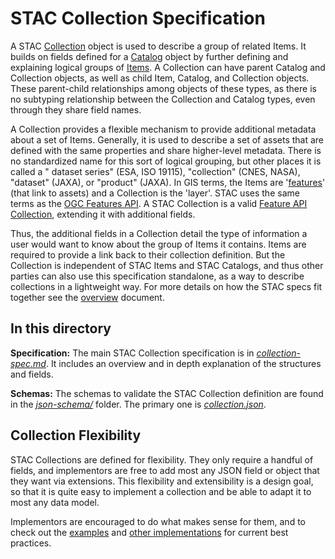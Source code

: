 # STAC Collection Specification

A STAC [Collection](collection-spec.md) object is used to describe a group of related 
Items. It builds on fields defined for a [Catalog](../catalog-spec/catalog-spec.md) object
by further defining and explaining logical groups of [Items](../item-spec/item-spec.md). A
Collection can have parent Catalog and Collection objects, as well as child Item, Catalog, 
and Collection objects. These parent-child relationships among objects of these types, as there is no 
subtyping relationship between the Collection and Catalog types, even through they share field names.

A Collection provides a flexible mechanism to provide additional metadata about a set of Items. 
Generally, it is used to describe a set of assets that 
are defined with the same properties and share higher-level metadata. There is no 
standardized name for this sort of logical grouping, but other places it is called a "
dataset series" (ESA, ISO 19115), "collection" (CNES, NASA), "dataset" (JAXA), or "product"
(JAXA). In GIS terms, the Items are
'[features](https://en.wikipedia.org/wiki/Simple_Features)' (that link to assets) and 
a Collection is the 'layer'. STAC uses the same terms as the
[OGC Features API](https://ogcapi.ogc.org/features/). A STAC Collection is a valid 
[Feature API Collection](http://docs.opengeospatial.org/is/17-069r3/17-069r3.html#example_4), 
extending it with additional fields.

Thus, the additional fields in a Collection detail the type of information a user would want to 
know about the group of Items it contains. Items are required to provide a link back to their 
collection definition. But the Collection is independent of STAC Items and STAC Catalogs, and thus 
other parties can also use this specification standalone, as a way to describe collections in a 
lightweight way. For more details on how the STAC specs fit together see the [overview](../overview.md) 
document. 

## In this directory

**Specification:** The main STAC Collection specification is in *[collection-spec.md](collection-spec.md)*.
It includes an overview and in depth explanation of the 
structures and fields.

**Schemas:** The schemas to validate the STAC Collection definition are found in the 
*[json-schema/](json-schema/)* folder. The primary one is *[collection.json](json-schema/collection.json)*.

## Collection Flexibility

STAC Collections are defined for flexibility. They only require a handful of fields, and
implementors are free to add most any JSON field or object that they want via extensions.
This flexibility and extensibility is a design goal, so that it is quite easy to implement
a collection and be able to adapt it to most any data model.

Implementors are encouraged to do what makes sense for them, and to check out the [examples](../examples/) and 
[other implementations](https://stacindex.org/catalogs) for current best practices.
